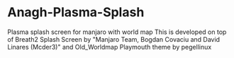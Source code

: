 # Anagh-Plasma-Splash
Plasma splash screen for manjaro with world map
This is developed on top of Breath2 Splash Screen by "Manjaro Team, Bogdan Covaciu and David Linares (Mcder3)"
and Old_Worldmap Playmouth theme by pegellinux
